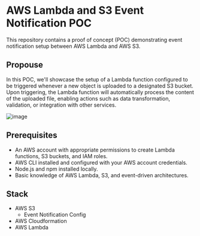 # AWS Lambda and S3 Event Notification POC

This repository contains a proof of concept (POC) demonstrating event notification setup between AWS Lambda and AWS S3.

## Propouse
In this POC, we'll showcase the setup of a Lambda function configured to be triggered whenever a new object is uploaded to a designated S3 bucket. 
Upon triggering, the Lambda function will automatically process the content of the uploaded file, enabling actions such as data transformation, validation, or integration with other services. 

![image](https://github.com/edurodriguesdias/lambda-event-notification-poc/assets/24960126/e7f1f1ba-ea85-4995-851f-ec7f4f57e4d4)


## Prerequisites

- An AWS account with appropriate permissions to create Lambda functions, S3 buckets, and IAM roles.
- AWS CLI installed and configured with your AWS account credentials.
- Node.js and npm installed locally.
- Basic knowledge of AWS Lambda, S3, and event-driven architectures.


## Stack
* AWS S3
    * Event Notification Config
* AWS Cloudformation
* AWS Lambda
